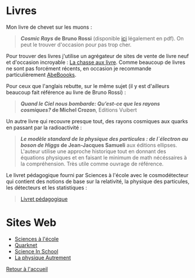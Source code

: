 # Livres
Mon livre de chevet sur les muons :
>***Cosmic Rays* de Bruno Rossi** (disponible [ici](https://web.mit.edu/8.13/8.13c/references-fall/muons/rossi-cosmic-rays-1964.pdf) légalement en pdf).
On peut le trouver d'occasion pour pas trop cher.

Pour trouver des livres j'utilise un agrégateur de sites de vente de livre neuf et d'occasion incroyable : [La chasse aux livre](https://www.chasse-aux-livres.fr/). Comme beaucoup de livres ne sont pas forcément récents, en occasion je recommande particulièrement [AbeBoooks](https://www.abebooks.fr/).

Pour ceux que l'anglais rebutte, sur le même sujet (il y est d'ailleurs beaucoup fait référence au livre de Bruno Rossi) :
> ***Quand le Ciel nous bombarde: Qu’est-ce que les rayons cosmiques?* de Michel Crozon**, Editions Vuibert

Un autre livre qui recouvre presque tout, des rayons cosmiques aux quarks en passant par la radioactivité :
> ***Le modèle standard de la physique des particules : de l`électron au boson de Higgs* de Jean-Jacques Samueli** aux éditions ellipses.
L'auteur utilise une approche historique tout en donnant des équations physiques et en faisant le minimum de math nécéssaires à la compréhension. Très utile comme ouvrage de référence.


Le livret pédagogique fourni par Sciences à l'école avec le cosmodétecteur qui contient des notions de base sur la relativité, la physique des particules, les détecteurs et les statistiques :
> [Livret pédagogique](/ressources/livret_peda_27_4_17.pdf)

# Sites Web
- [Sciences à l'école](https://www.sciencesalecole.org/)
- [Quarknet](https://quarknet.org/)
- [Science In School](https://www.scienceinschool.org/)
- [La physique Autrement](https://vulgarisation.fr/)

[Retour à l'accueil](/index.md)
